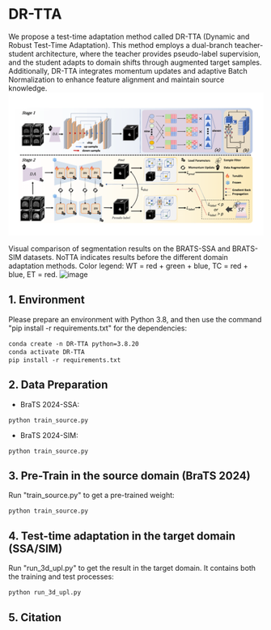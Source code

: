 # DR-TTA

We propose a test-time adaptation method called DR-TTA (Dynamic and Robust Test-Time Adaptation). This method employs a dual-branch teacher-student architecture, where the teacher provides pseudo-label supervision, and the student adapts to domain shifts through augmented target samples. Additionally, DR-TTA integrates momentum updates and adaptive Batch Normalization to enhance feature alignment and maintain source knowledge.
![image](img/model.png)

Visual comparison of segmentation results on the BRATS-SSA and BRATS-SIM datasets. NoTTA indicates results before the different domain adaptation methods. Color legend: WT = red + green + blue, TC = red + blue, ET = red.
![image](img/VIS.png)

## 1. Environment
Please prepare an environment with Python 3.8, and then use the command "pip install -r requirements.txt" for the dependencies:
```
conda create -n DR-TTA python=3.8.20
conda activate DR-TTA
pip install -r requirements.txt
```

## 2. Data Preparation
- BraTS 2024-SSA:
```
python train_source.py
```

- BraTS 2024-SIM:
```
python train_source.py
```

## 3. Pre-Train in the source domain (BraTS 2024)
Run "train_source.py" to get a pre-trained weight:
```
python train_source.py
```
## 4. Test-time adaptation in the target domain (SSA/SIM)
Run "run_3d_upl.py" to get the result in the target domain. It contains both the training and test processes:
```
python run_3d_upl.py
```

## 5. Citation
```

```
